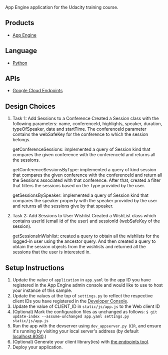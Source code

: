 App Engine application for the Udacity training course.

## Products
- [App Engine][1]

## Language
- [Python][2]

## APIs
- [Google Cloud Endpoints][3]


## Design Choices
1. Task 1: Add Sessions to a Conference
	Created a Session class with the following parameters: name, conferenceId, highlights, speaker, duration, typeOfSpeaker, date and startTime. The conferenceId parameter contains the webSafeKey for the conference to which the session belongs.

	getConferenceSessions: implemented a query of Session kind that compares the given conference with the conferenceId and returns all the sessions.

	getConferenceSessionsByType: implemented a query of kind session that compares the given conference with the conferenceId and return all the Sessions associated with that conference. After that, created a filter that filters the sessions based on the Type provided by the user.

	getSessionsBySpeaker: implemented a query of Session kind that compares the speaker property with the speaker provided by the user and returns all the sessions give by that speaker.

2.  Task 2: Add Sessions to User Wishlist
	Created a WishList class which contains userId (email id of the user) and sessionId (webSafeKey of the session).

	getSessionsInWishlist: created a query to obtain all the wishlists for the logged-in user using the ancestor query. And then created a query to obtain the session objects from the wishlists and returned all the sessions that the user is interested in.



## Setup Instructions
1. Update the value of `application` in `app.yaml` to the app ID you
   have registered in the App Engine admin console and would like to use to host
   your instance of this sample.
1. Update the values at the top of `settings.py` to
   reflect the respective client IDs you have registered in the
   [Developer Console][4].
1. Update the value of CLIENT_ID in `static/js/app.js` to the Web client ID
1. (Optional) Mark the configuration files as unchanged as follows:
   `$ git update-index --assume-unchanged app.yaml settings.py static/js/app.js`
1. Run the app with the devserver using `dev_appserver.py DIR`, and ensure it's running by visiting your local server's address (by default [localhost:8080][5].)
1. (Optional) Generate your client library(ies) with [the endpoints tool][6].
1. Deploy your application.


[1]: https://developers.google.com/appengine
[2]: http://python.org
[3]: https://developers.google.com/appengine/docs/python/endpoints/
[4]: https://console.developers.google.com/
[5]: https://localhost:8080/
[6]: https://developers.google.com/appengine/docs/python/endpoints/endpoints_tool
